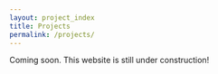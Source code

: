```yaml
---
layout: project_index
title: Projects
permalink: /projects/
---
```

<!-- The layout will handle the rendering -->
Coming soon. This website is still under construction!